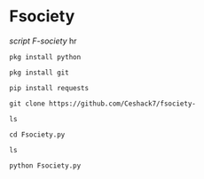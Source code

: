 # Fsociety
*script F-society*
hr
~~~
pkg install python

pkg install git

pip install requests

git clone https://github.com/Ceshack7/fsociety-

ls

cd Fsociety.py

ls

python Fsociety.py

